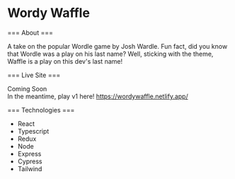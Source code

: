 # Wordy Waffle 

=== About ===

A take on the popular Wordle game by Josh Wardle. Fun fact, did you know that Wordle was a play on his last name? Well, sticking with the theme, Waffle is a play on this dev's last name!

=== Live Site ===

Coming Soon\
In the meantime, play v1 here! 
https://wordywaffle.netlify.app/

=== Technologies ===

* React
* Typescript
* Redux
* Node
* Express
* Cypress
* Tailwind